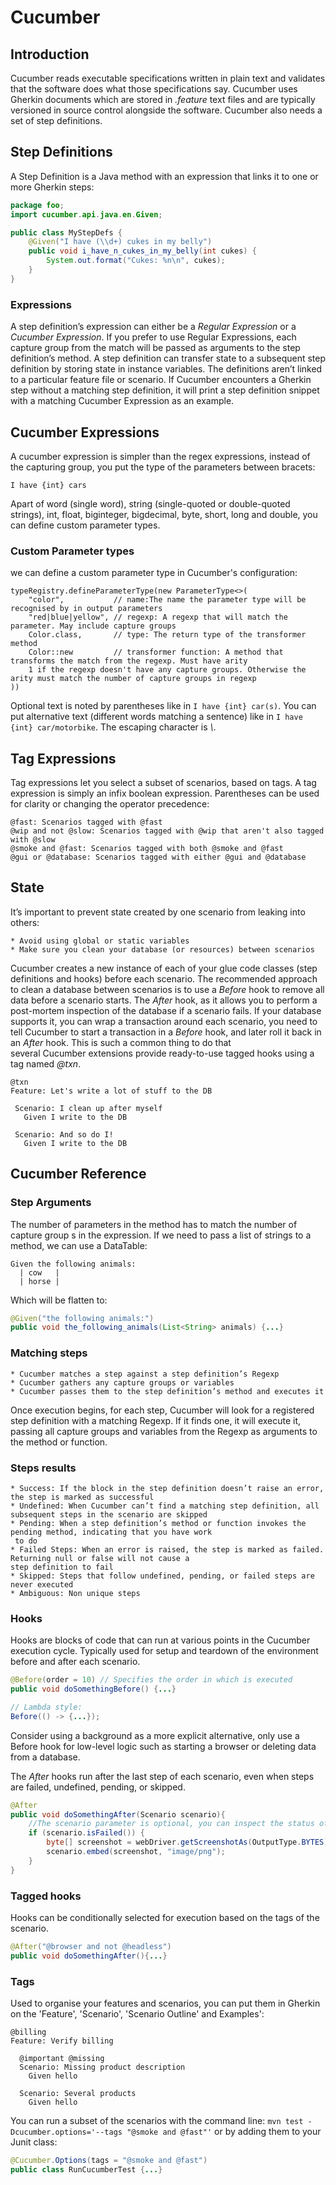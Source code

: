 # Cucumber

## Introduction
Cucumber reads executable specifications written in plain text and validates that the software does what those 
specifications say. Cucumber uses Gherkin documents which are stored in _.feature_ text files and are typically 
versioned in source control alongside the software. Cucumber also needs a set of step definitions.

## Step Definitions
A Step Definition is a Java method with an expression that links it to one or more Gherkin steps:

```java
package foo;
import cucumber.api.java.en.Given;

public class MyStepDefs {
    @Given("I have (\\d+) cukes in my belly")
    public void i_have_n_cukes_in_my_belly(int cukes) {
        System.out.format("Cukes: %n\n", cukes);
    }
}
```

### Expressions
A step definition’s expression can either be a _Regular Expression_ or a _Cucumber Expression_. If you prefer to use 
Regular Expressions, each capture group from the match will be passed as arguments to the step definition’s method.
A step definition can transfer state to a subsequent step definition by storing state in instance variables. The 
definitions aren’t linked to a particular feature file or scenario. If Cucumber encounters a Gherkin step without a 
matching step definition, it will print a step definition snippet with a matching Cucumber Expression as an example.

## Cucumber Expressions
A cucumber expression is simpler than the regex expressions, instead of the capturing group, you put the type of the 
parameters between bracets:

```text
I have {int} cars
```

Apart of word (single word), string (single-quoted or double-quoted strings), int, float, biginteger, bigdecimal, 
byte, short, long and double, you can define custom parameter types.

### Custom Parameter types
we can define a custom parameter type in Cucumber's configuration:

```text
typeRegistry.defineParameterType(new ParameterType<>(
    "color",           // name:The name the parameter type will be recognised by in output parameters 
    "red|blue|yellow", // regexp: A regexp that will match the parameter. May include capture groups
    Color.class,       // type: The return type of the transformer method
    Color::new         // transformer function: A method that transforms the match from the regexp. Must have arity 
    1 if the regexp doesn't have any capture groups. Otherwise the arity must match the number of capture groups in regexp
))
```

Optional text is noted by parentheses like in `I have {int} car(s)`. You can put alternative text (different words 
matching a sentence) like in `I have {int} car/motorbike`. The escaping character is _\\_.

## Tag Expressions
Tag expressions let you select a subset of scenarios, based on tags. A tag expression is simply an infix boolean 
expression. Parentheses can be used for clarity or changing the operator precedence:

```text
@fast: Scenarios tagged with @fast
@wip and not @slow: Scenarios tagged with @wip that aren't also tagged with @slow
@smoke and @fast: Scenarios tagged with both @smoke and @fast
@gui or @database: Scenarios tagged with either @gui and @database
```

## State
It’s important to prevent state created by one scenario from leaking into others:

    * Avoid using global or static variables
    * Make sure you clean your database (or resources) between scenarios
    
Cucumber creates a new instance of each of your glue code classes (step definitions and hooks)  before each scenario.
The recommended approach to clean a database between scenarios is to use a _Before_ hook to remove all data before a 
scenario starts. The _After_ hook, as it allows you to perform a post-mortem inspection of the database if a 
scenario fails.
If your database supports it, you can wrap a transaction around each scenario, you need to tell Cucumber to start a 
transaction in a _Before_ hook, and later roll it back in an _After_ hook. This is such a common thing to do that  
several Cucumber extensions provide ready-to-use tagged hooks using a tag named _@txn_.

```text
@txn
Feature: Let's write a lot of stuff to the DB

 Scenario: I clean up after myself
   Given I write to the DB

 Scenario: And so do I!
   Given I write to the DB
```

## Cucumber Reference
### Step Arguments
The number of parameters in the method has to match the number of capture group s in the expression. If we need to 
pass a list of strings to a method, we can use a DataTable:

```text
Given the following animals:
  | cow   |
  | horse |
```

Which will be flatten to:

```java
@Given("the following animals:")
public void the_following_animals(List<String> animals) {...}
```

### Matching steps

    * Cucumber matches a step against a step definition’s Regexp
    * Cucumber gathers any capture groups or variables
    * Cucumber passes them to the step definition’s method and executes it

Once execution begins, for each step, Cucumber will look for a registered step definition with a matching Regexp. If it finds one, it will execute it, passing all capture groups and variables from the Regexp as arguments to the method or function.

### Steps results
    
    * Success: If the block in the step definition doesn’t raise an error, the step is marked as successful
    * Undefined: When Cucumber can’t find a matching step definition, all subsequent steps in the scenario are skipped
    * Pending: When a step definition’s method or function invokes the pending method, indicating that you have work
     to do
    * Failed Steps: When an error is raised, the step is marked as failed. Returning null or false will not cause a 
    step definition to fail
    * Skipped: Steps that follow undefined, pending, or failed steps are never executed
    * Ambiguous: Non unique steps
    
### Hooks
Hooks are blocks of code that can run at various points in the Cucumber execution cycle. Typically used for setup and
 teardown of the environment before and after each scenario.

```java
@Before(order = 10) // Specifies the order in which is executed
public void doSomethingBefore() {...}

// Lambda style:
Before(() -> {...});
```

Consider using a background as a more explicit alternative, only use a Before hook for low-level logic such as 
starting a browser or deleting data from a database.

The _After_ hooks run after the last step of each scenario, even when steps are failed, undefined, pending, or skipped.

```java
@After
public void doSomethingAfter(Scenario scenario){
    //The scenario parameter is optional, you can inspect the status of the scenario
    if (scenario.isFailed()) {
        byte[] screenshot = webDriver.getScreenshotAs(OutputType.BYTES);
        scenario.embed(screenshot, "image/png");
    }
}
```

### Tagged hooks
Hooks can be conditionally selected for execution based on the tags of the scenario. 

```java
@After("@browser and not @headless")
public void doSomethingAfter(){...}
```

### Tags
Used to organise your features and scenarios, you can put them in Gherkin on the 'Feature', 'Scenario', 'Scenario 
Outline' and Examples':

```text
@billing
Feature: Verify billing

  @important @missing
  Scenario: Missing product description
    Given hello

  Scenario: Several products
    Given hello
```

You can run a subset of the scenarios with the command line: `mvn test -Dcucumber.options='--tags "@smoke and @fast"'`
 or by adding them to your Junit class:

```java
@Cucumber.Options(tags = "@smoke and @fast")
public class RunCucumberTest {...}
```
